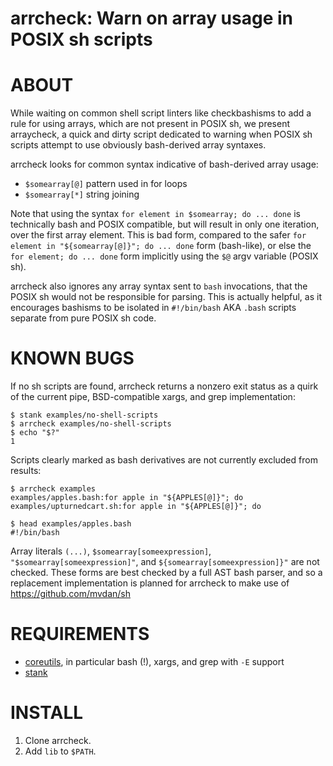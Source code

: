 # arrcheck: Warn on array usage in POSIX sh scripts

# ABOUT

While waiting on common shell script linters like checkbashisms to add a rule for using arrays, which are not present in POSIX sh, we present arraycheck, a quick and dirty script dedicated to warning when POSIX sh scripts attempt to use obviously bash-derived array syntaxes.

arrcheck looks for common syntax indicative of bash-derived array usage:

* `$somearray[@]` pattern used in for loops
* `$somearray[*]` string joining

Note that using the syntax `for element in $somearray; do ... done` is technically bash and POSIX compatible, but will result in only one iteration, over the first array element. This is bad form, compared to the safer `for element in "${somearray[@]}"; do ... done` form (bash-like), or else the `for element; do ... done` form implicitly using the `$@` argv variable (POSIX sh).

arrcheck also ignores any array syntax sent to `bash` invocations, that the POSIX sh would not be responsible for parsing. This is actually helpful, as it encourages bashisms to be isolated in `#!/bin/bash` AKA `.bash` scripts separate from pure POSIX sh code.

# KNOWN BUGS

If no sh scripts are found, arrcheck returns a nonzero exit status as a quirk of the current pipe, BSD-compatible xargs, and grep implementation:

```console
$ stank examples/no-shell-scripts
$ arrcheck examples/no-shell-scripts
$ echo "$?"
1
```

Scripts clearly marked as bash derivatives are not currently excluded from results:

```console
$ arrcheck examples
examples/apples.bash:for apple in "${APPLES[@]}"; do
examples/upturnedcart.sh:for apple in "${APPLES[@]}"; do

$ head examples/apples.bash
#!/bin/bash
```

Array literals `(...)`, `$somearray[someexpression]`, `"$somearray[someexpression]"`, and `${somearray[someexpression]}"` are not checked. These forms are best checked by a full AST bash parser, and so a replacement implementation is planned for arrcheck to make use of https://github.com/mvdan/sh

# REQUIREMENTS

* [coreutils](https://www.gnu.org/software/coreutils/coreutils.html), in particular bash (!), xargs, and grep with `-E` support
* [stank](https://github.com/mcandre/stank)

# INSTALL

1. Clone arrcheck.
2. Add `lib` to `$PATH`.
